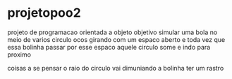 # projetopoo2
projeto de programacao orientada a objeto 
objetivo simular uma bola no meio de varios circulo ocos
girando com um espaco aberto
e toda vez que essa bolinha passar por esse espaco aquele
circulo some e indo para proximo

coisas a se pensar o raio do circulo vai dimuniando
a bolinha ter um rastro